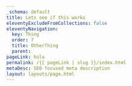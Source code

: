```yaml
---
_schema: default
title: Lets see if this works
eleventyExcludeFromCollections: false
eleventyNavigation:
  key: Thing
  order: 7
  title: OtherThing
  parent:
pageLink: hola
permalink: /{{ pageLink | slug }}/index.html
metaDesc: SEO focused meta description
layout: layouts/page.html
---
```

